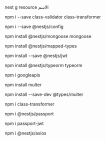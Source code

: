nest g resource الاسم

npm i --save class-validator class-transformer


npm i --save @nestjs/config

npm install @nestjs/mongoose mongoose


npm install @nestjs/mapped-types

npm install --save @nestjs/jwt

npm install @nestjs/typeorm typeorm


npm i googleapis

npm install multer

npm install --save-dev @types/multer

npm i class-transformer


npm i @nestjs/passport

npm i passport-jwt


npm i @nestjs/axios


